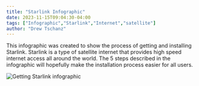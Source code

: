 ```yaml
---
title: "Starlink Infographic"
date: 2023-11-15T09:04:30-04:00
tags: ["Infographic","Starlink","Internet","satellite"]
author: "Drew Tschanz"
---
```


This infographic was created to show the process of getting and installing Starlink. Starlink is a type of satellite internet that provides high speed internet access all around the world. The 5 steps described in the infographic will hopefully make the installation process easier for all users. 

![Getting Starlink infographic](/Tschanz_infographic.jpg)